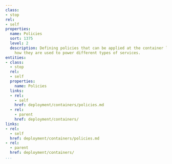 ```yaml
---
class:
- stop
rel:
- self
properties:
  name: Policies
  sort: 1375
  level: 2
  description: Defining policies that can be applied at the container level, guiding
    how they are used to power different types of services.
entities:
- class:
  - stop
  rel:
  - self
  properties:
    name: Policies
  links:
  - rel:
    - self
    href: deployment/containers/policies.md
  - rel:
    - parent
    href: deployment/containers/
links:
- rel:
  - self
  href: deployment/containers/policies.md
- rel:
  - parent
  href: deployment/containers/
...
```

